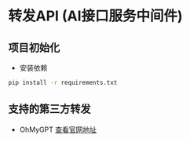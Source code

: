 # 转发API (AI接口服务中间件)

## 项目初始化

- 安装依赖
```bash
pip install -r requirements.txt
```

## 支持的第三方转发
- OhMyGPT [查看官网地址](https://www.ohmygpt.com/)

